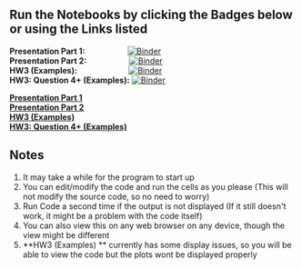 ## Run the Notebooks by clicking the Badges below or using the Links listed

**Presentation Part 1:** &nbsp;&nbsp;&nbsp;&nbsp;&nbsp;&nbsp;&nbsp;&nbsp;&nbsp;&nbsp;&nbsp;&nbsp;&nbsp;&nbsp;&nbsp;&nbsp;&nbsp;&nbsp;[![Binder](https://mybinder.org/badge_logo.svg)](https://mybinder.org/v2/gh/Sridhar701Pitt/OptimizationPresentationMATH/master?filepath=Presentation%20-%20Optimization%20with%20Python%20P1.ipynb)  
**Presentation Part 2:** &nbsp;&nbsp;&nbsp;&nbsp;&nbsp;&nbsp;&nbsp;&nbsp;&nbsp;&nbsp;&nbsp;&nbsp;&nbsp;&nbsp;&nbsp;&nbsp;&nbsp;&nbsp;[![Binder](https://mybinder.org/badge_logo.svg)](https://mybinder.org/v2/gh/Sridhar701Pitt/OptimizationPresentationMATH/master?filepath=Presentation%20-%20Optimization%20with%20Python%20P2.ipynb)  
**HW3 (Examples):** &nbsp;&nbsp;&nbsp;&nbsp;&nbsp;&nbsp;&nbsp;&nbsp;&nbsp;&nbsp;&nbsp;&nbsp;&nbsp;&nbsp;&nbsp;&nbsp;&nbsp;&nbsp;&nbsp;&nbsp;&nbsp;&nbsp;[![Binder](https://mybinder.org/badge_logo.svg)](https://mybinder.org/v2/gh/Sridhar701Pitt/OptimizationPresentationMATH/master?filepath=HW3_Updated.ipynb)  
**HW3: Question 4+ (Examples):** [![Binder](https://mybinder.org/badge_logo.svg)](https://mybinder.org/v2/gh/Sridhar701Pitt/OptimizationPresentationMATH/master?filepath=HW3_4%2B_Updated.ipynb)  


[**Presentation Part 1**](https://mybinder.org/v2/gh/Sridhar701Pitt/OptimizationPresentationMATH/master?filepath=Presentation%20-%20Optimization%20with%20Python%20P1.ipynb)  
[**Presentation Part 2**](https://mybinder.org/v2/gh/Sridhar701Pitt/OptimizationPresentationMATH/master?filepath=Presentation%20-%20Optimization%20with%20Python%20P2.ipynb)  
[**HW3 (Examples)**](https://mybinder.org/v2/gh/Sridhar701Pitt/OptimizationPresentationMATH/master?filepath=HW3_Updated.ipynb)  
[**HW3: Question 4+ (Examples)**](https://mybinder.org/v2/gh/Sridhar701Pitt/OptimizationPresentationMATH/master?filepath=HW3_4%2B_Updated.ipynb)  

## Notes

1. It may take a while for the program to start up
2. You can edit/modify the code and run the cells as you please (This will not modify the source code, so no need to worry)
3. Run Code a second time if the output is not displayed (If it still doesn't work, it might be a problem with the code itself)
4. You can also view this on any web browser on any device, though the view might be different
5. **HW3 (Examples) ** currently has some display issues, so you will be able to view the code but the plots wont be displayed properly
